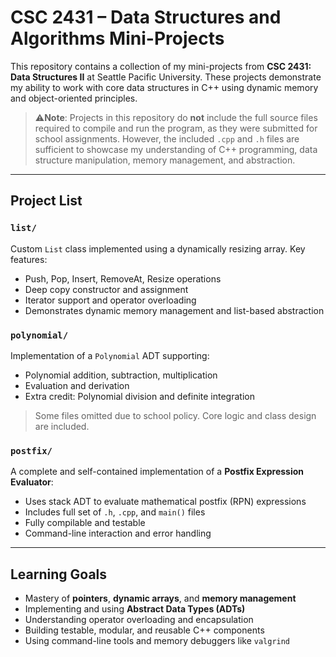 # CSC 2431 – Data Structures and Algorithms Mini-Projects

This repository contains a collection of my mini-projects from **CSC 2431: Data Structures II** at Seattle Pacific University. These projects demonstrate my ability to work with core data structures in C++ using dynamic memory and object-oriented principles.

> ⚠**Note**: Projects in this repository do **not** include the full source files required to compile and run the program, as they were submitted for school assignments. However, the included `.cpp` and `.h` files are sufficient to showcase my understanding of C++ programming, data structure manipulation, memory management, and abstraction.

---

## Project List

### `list/`
Custom `List` class implemented using a dynamically resizing array. Key features:
- Push, Pop, Insert, RemoveAt, Resize operations
- Deep copy constructor and assignment
- Iterator support and operator overloading
- Demonstrates dynamic memory management and list-based abstraction

### `polynomial/`
Implementation of a `Polynomial` ADT supporting:
- Polynomial addition, subtraction, multiplication
- Evaluation and derivation
- Extra credit: Polynomial division and definite integration
> Some files omitted due to school policy. Core logic and class design are included.

### `postfix/`
A complete and self-contained implementation of a **Postfix Expression Evaluator**:
- Uses stack ADT to evaluate mathematical postfix (RPN) expressions
- Includes full set of `.h`, `.cpp`, and `main()` files
- Fully compilable and testable
- Command-line interaction and error handling

---

## Learning Goals

- Mastery of **pointers**, **dynamic arrays**, and **memory management**
- Implementing and using **Abstract Data Types (ADTs)**
- Understanding operator overloading and encapsulation
- Building testable, modular, and reusable C++ components
- Using command-line tools and memory debuggers like `valgrind`
